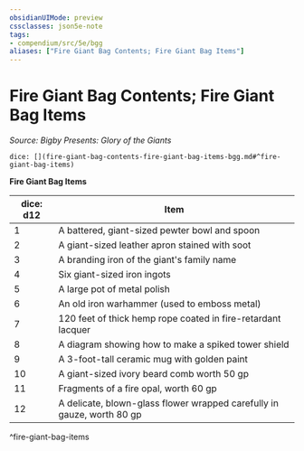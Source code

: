 ```yaml
---
obsidianUIMode: preview
cssclasses: json5e-note
tags:
- compendium/src/5e/bgg
aliases: ["Fire Giant Bag Contents; Fire Giant Bag Items"]
---
```

# Fire Giant Bag Contents; Fire Giant Bag Items
*Source: Bigby Presents: Glory of the Giants* 

`dice: [](fire-giant-bag-contents-fire-giant-bag-items-bgg.md#^fire-giant-bag-items)`

**Fire Giant Bag Items**

| dice: d12 | Item |
|-----------|------|
| 1 | A battered, giant-sized pewter bowl and spoon |
| 2 | A giant-sized leather apron stained with soot |
| 3 | A branding iron of the giant's family name |
| 4 | Six giant-sized iron ingots |
| 5 | A large pot of metal polish |
| 6 | An old iron warhammer (used to emboss metal) |
| 7 | 120 feet of thick hemp rope coated in fire-retardant lacquer |
| 8 | A diagram showing how to make a spiked tower shield |
| 9 | A 3-foot-tall ceramic mug with golden paint |
| 10 | A giant-sized ivory beard comb worth 50 gp |
| 11 | Fragments of a fire opal, worth 60 gp |
| 12 | A delicate, blown-glass flower wrapped carefully in gauze, worth 80 gp |
^fire-giant-bag-items
